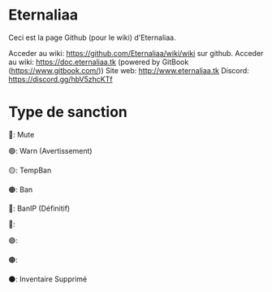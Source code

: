 # Eternaliaa

Ceci est la page Github (pour le wiki) d'Eternaliaa.

Acceder au wiki: https://github.com/Eternaliaa/wiki/wiki sur github.
Acceder au wiki: https://doc.eternaliaa.tk (powered by GitBook (https://www.gitbook.com/))
Site web: http://www.eternaliaa.tk
Discord: https://discord.gg/hbV5zhcKTf

# Type de sanction

🔘: Mute

🟢: Warn (Avertissement)

🟡: TempBan

🟠: Ban

🔴: BanIP (Définitif)

🔵: 

🟣: 

🟤: 

⚫: Inventaire Supprimé
